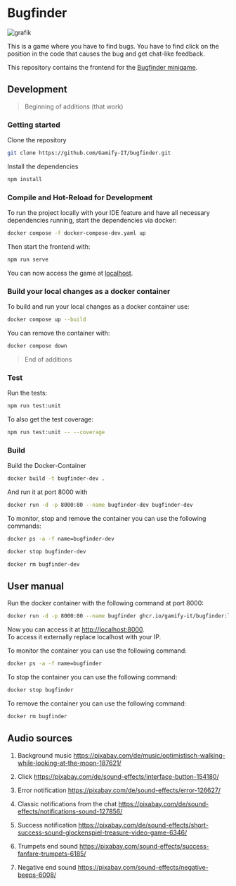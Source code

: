 # Bugfinder

![grafik](https://user-images.githubusercontent.com/39833217/192544825-4e0a2c61-00ad-4d6c-8141-3a42901bcc4d.png)

This is a game where you have to find bugs. You have to find click on the position in the code that causes the bug and get chat-like feedback.

This repository contains the frontend for the [Bugfinder minigame](https://gamifyit-docs.readthedocs.io/en/latest/user-manuals/minigames/bugfinder.html).

## Development
> Beginning of additions (that work)
### Getting started

Clone the repository  
```sh
git clone https://github.com/Gamify-IT/bugfinder.git
```

Install the dependencies  
```sh
npm install
```

### Compile and Hot-Reload for Development
To run the project locally with your IDE feature and have all necessary dependencies running,
start the dependencies via docker:
```sh
docker compose -f docker-compose-dev.yaml up
```
Then start the frontend with:
```sh
npm run serve
```
You can now access the game at [localhost](http://localhost).

### Build your local changes as a docker container
To build and run your local changes as a docker container use:
```sh
docker compose up --build
```
You can remove the container with:

```sh
docker compose down
```

> End of additions

### Test

Run the tests:
```sh
npm run test:unit
```

To also get the test coverage:
```sh
npm run test:unit -- --coverage
```

### Build

Build the Docker-Container
```sh
docker build -t bugfinder-dev .
```
And run it at port 8000 with
```sh
docker run -d -p 8000:80 --name bugfinder-dev bugfinder-dev
```

To monitor, stop and remove the container you can use the following commands:
```sh
docker ps -a -f name=bugfinder-dev
```
```sh
docker stop bugfinder-dev
```
```sh
docker rm bugfinder-dev
```

## User manual

Run the docker container with the following command at port 8000:
```sh
docker run -d -p 8000:80 --name bugfinder ghcr.io/gamify-it/bugfinder:latest
```
Now you can access it at [http://localhost:8000](http://localhost:8000).  
To access it externally replace localhost with your IP.  

To monitor the container you can use the following command:
```sh
docker ps -a -f name=bugfinder
```
To stop the container you can use the following command:
```sh
docker stop bugfinder
```
To remove the container you can use the following command:
```sh
docker rm bugfinder
```

## Audio sources

1.	Background music
https://pixabay.com/de/music/optimistisch-walking-while-looking-at-the-moon-187621/

2.	Click 
https://pixabay.com/de/sound-effects/interface-button-154180/

3.	Error notification
https://pixabay.com/de/sound-effects/error-126627/

4.	Classic notifications from the chat
https://pixabay.com/de/sound-effects/notifications-sound-127856/

5.	Success notification
https://pixabay.com/de/sound-effects/short-success-sound-glockenspiel-treasure-video-game-6346/

6.	Trumpets end sound
https://pixabay.com/sound-effects/success-fanfare-trumpets-6185/

7.	Negative end sound
https://pixabay.com/sound-effects/negative-beeps-6008/
